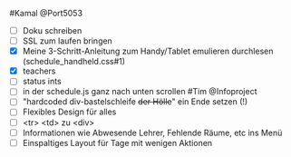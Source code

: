 #Kamal
@Port5053
- [ ] Doku schreiben
- [ ] SSL zum laufen bringen
- [x] Meine 3-Schritt-Anleitung zum Handy/Tablet emulieren durchlesen (schedule_handheld.css#1)
- [x] teachers
- [ ] status ints
- [ ] in der schedule.js ganz nach unten scrollen
#Tim
@Infoproject
 - [ ] "hardcoded div-bastelschleife ~~der Hölle~~" ein Ende setzen (!)
 - [ ] Flexibles Design für alles
 - [ ] &lt;tr&gt; &lt;td&gt; zu &lt;div&gt;
 - [ ] Informationen wie Abwesende Lehrer, Fehlende Räume, etc ins Menü
 - [ ] Einspaltiges Layout für Tage mit wenigen Aktionen
